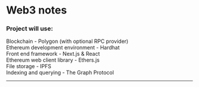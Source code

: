# Web3 notes

### Project will use:

Blockchain - Polygon (with optional RPC provider)</br>
Ethereum development environment - Hardhat</br>
Front end framework - Next.js & React<br>
Ethereum web client library - Ethers.js<br>
File storage - IPFS<br>
Indexing and querying - The Graph Protocol<br>


---
